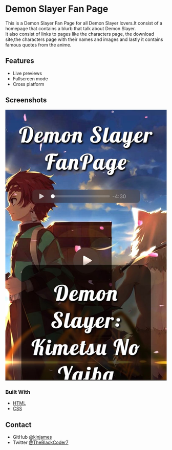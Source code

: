 
# Demon Slayer Fan Page

This is a Demon Slayer Fan Page for all Demon Slayer lovers.It consist of a homepage that contains a blurb that talk about Demon Slayer.<br>
It also consist of links to pages like the characters page, the download site,the characters page with their names and images and lastly it contains famous quotes from the anime.


## Features

- Live previews
- Fullscreen mode
- Cross platform


## Screenshots

![App Screenshot](ds.jpg)

### Built With


- [HTML](https://html.com/)
- [CSS](https://www.w3schools.com/css/)


## Contact


- GitHub [@kinjames](https://github.com/kinjames)
- Twitter [@TheBlackCoder7](https://twitter.com/TheBlackCoder7)
